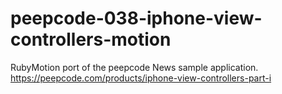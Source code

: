peepcode-038-iphone-view-controllers-motion
===========================================

RubyMotion port of the peepcode News sample application.
https://peepcode.com/products/iphone-view-controllers-part-i
